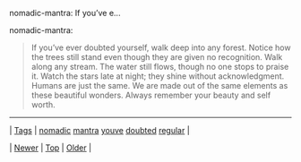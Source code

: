 <!--
title: nomadic-mantra
date: 2020-06-28T15:27:00.242Z
tags: nomadic, mantra, youve, doubted, regular
-->


nomadic-mantra: If you’ve e...

<p>nomadic-mantra:</p>

<blockquote>
<p>If you’ve ever doubted yourself, walk deep into any forest. Notice how the trees still stand even though they are given no recognition. Walk along any stream. The water still flows, though no one stops to praise it. Watch the stars late at night; they shine without acknowledgment. Humans are just the same. We are made out of the same elements as these beautiful wonders. Always remember your beauty and self worth. </p>
</blockquote>

<!--BOTTOM-POST-NAVIGATION-->
---

| [Tags](tags.md) | [nomadic](tag-nomadic.md) [mantra](tag-mantra.md) [youve](tag-youve.md) [doubted](tag-doubted.md) [regular](tag-regular.md) |

| [Newer](72864877392.md) | [Top](index.md) | [Older](72868783245.md) |